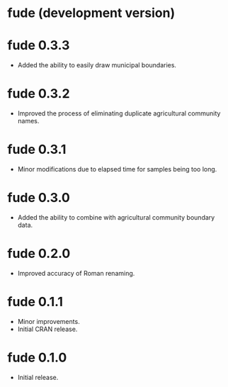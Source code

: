 # fude (development version)

# fude 0.3.3

* Added the ability to easily draw municipal boundaries.

# fude 0.3.2

* Improved the process of eliminating duplicate agricultural community names.

# fude 0.3.1

* Minor modifications due to elapsed time for samples being too long.

# fude 0.3.0

* Added the ability to combine with agricultural community boundary data.

# fude 0.2.0

* Improved accuracy of Roman renaming.

# fude 0.1.1

* Minor improvements.
* Initial CRAN release.

# fude 0.1.0

* Initial release.
